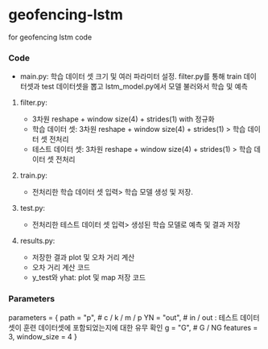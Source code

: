 # geofencing-lstm
for geofencing lstm code

### Code ###
- main.py: 학습 데이터 셋 크기 및 여러 파라미터 설정. filter.py를 통해 train 데이터셋과 test 데이터셋을 뽑고 
    lstm_model.py에서 모델 불러와서 학습 및 예측

1. filter.py:
   - 3차원 reshape + window size(4) + strides(1) with 정규화
   - 학습 데이터 셋: 3차원 reshape + window size(4) + strides(1) > 학습 데이터 셋 전처리
   - 테스트 데이터 셋: 3차원 reshape + window size(4) + strides(1) > 학습 데이터 셋 전처리

2. train.py:
   - 전처리한 학습 데이터 셋 입력> 학습 모델 생성 및 저장.

3. test.py:
   - 전처리한 테스트 데이터 셋 입력> 생성된 학습 모델로 예측 및 결과 저장


5. results.py: 
    - 저장한 결과 plot 및 오차 거리 계산
    - 오차 거리 계산 코드
    - y_test와 yhat: plot 및 map 저장 코드

### Parameters
parameters = {
    path = "p",     # c / k / m / p
    YN = "out",     # in / out : 테스트 데이터셋이 훈련 데이터셋에 포함되었는지에 대한 유무 확인
    g = "G",        # G / NG
    features = 3,
    window_size = 4
}

